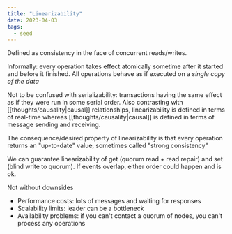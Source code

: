 ```yaml
---
title: "Linearizability"
date: 2023-04-03
tags:
  - seed
---
```


Defined as consistency in the face of concurrent reads/writes.

Informally: every operation takes effect atomically sometime after it started and before it finished. All operations behave as if executed on a _single copy of the data_

Not to be confused with serializability: transactions having the same effect as if they were run in some serial order. Also contrasting with [[thoughts/causality|causal]] relationships, linearizability is defined in terms of real-time whereas [[thoughts/causality|causal]] is defined in terms of message sending and receiving.

The consequence/desired property of linearizability is that every operation returns an "up-to-date" value, sometimes called "strong consistency"

We can guarantee linearizability of get (quorum read + read repair) and set (blind write to quorum). If events overlap, either order could happen and is ok.

Not without downsides

- Performance costs: lots of messages and waiting for responses
- Scalability limits: leader can be a bottleneck
- Availability problems: if you can't contact a quorum of nodes, you can't process any operations
